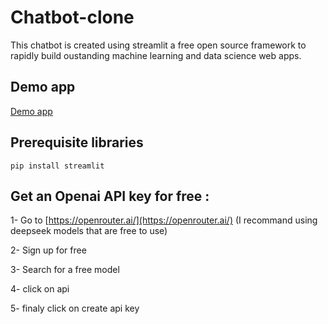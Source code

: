 # Chatbot-clone

This chatbot is created using streamlit a free open source framework to rapidly build oustanding machine learning and data science web apps.

## Demo app

[Demo app](https://chatbot-clone.streamlit.app)

## Prerequisite libraries

```
pip install streamlit
```

## Get an Openai API key for free :

1- Go to [https://openrouter.ai/](https://openrouter.ai/) (I recommand using deepseek models that are free to use)

2- Sign up for free

3- Search for a free model

4- click on api

5- finaly click on create api key

